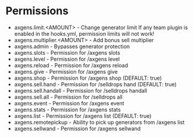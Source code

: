 # Permissions

- axgens.limit.&lt;AMOUNT> - Change generator limit
<warning>If any team plugin is enabled in the hooks.yml, permission limits will not work!</warning>
- axgens.multiplier.&lt;AMOUNT> - Add bonus sell multiplier
- axgens.admin - Bypasses generator protection
- axgens.slots - Permission for /axgens slots
- axgens.level - Permission for /axgens level
- axgens.reload - Permission for /axgens reload
- axgens.give - Permission for /axgens give
- axgens.shop - Permission for /axgens shop (DEFAULT: true)
- axgens.sell.hand - Permission for /selldrops hand (DEFAULT: true)
- axgens.sell.handall - Permission for /selldrops handall
- axgens.sell.all - Permission for /selldrops all
- axgens.event - Permission for /axgens event
- axgens.stats - Permission for /axgens stats
- axgens.list - Permission for /axgens list (DEFAULT: true)
- axgens.remotepickup - Ability to pick up generators from /axgens list
- axgens.sellwand - Permission for /axgens sellwand